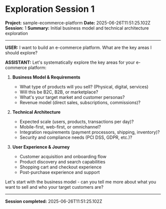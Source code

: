 # Exploration Session 1
**Project:** sample-ecommerce-platform
**Date:** 2025-06-26T11:51:25.102Z
**Session:** 1
**Summary:** Initial business model and technical architecture exploration

---

**USER:** I want to build an e-commerce platform. What are the key areas I should explore?

**ASSISTANT:** Let's systematically explore the key areas for your e-commerce platform:

1. **Business Model & Requirements**
   - What type of products will you sell? (Physical, digital, services)
   - Will this be B2C, B2B, or marketplace?
   - What's your target market and customer personas?
   - Revenue model (direct sales, subscriptions, commissions)?

2. **Technical Architecture**
   - Expected scale (users, products, transactions per day)?
   - Mobile-first, web-first, or omnichannel?
   - Integration requirements (payment processors, shipping, inventory)?
   - Security and compliance needs (PCI DSS, GDPR, etc.)?

3. **User Experience & Journey**
   - Customer acquisition and onboarding flow
   - Product discovery and search capabilities
   - Shopping cart and checkout experience
   - Post-purchase experience and support

Let's start with the business model - can you tell me more about what you want to sell and who your target customers are?

---

**Session completed:** 2025-06-26T11:51:25.102Z
